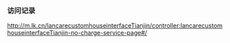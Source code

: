 ### 访问记录
http://m.lk.cn/lancarecustomhouseinterfaceTianjin/controller:lancarecustomhouseinterfaceTianjin-no-charge-service-page#/






